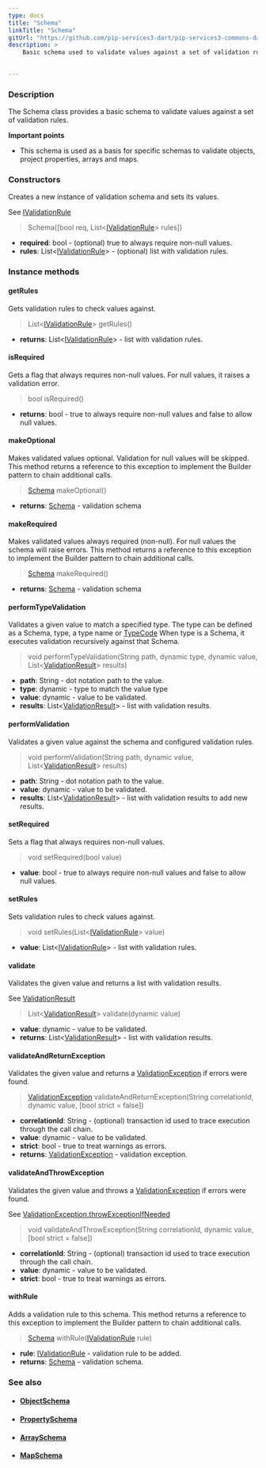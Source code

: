 ```yaml
---
type: docs
title: "Schema"
linkTitle: "Schema"
gitUrl: "https://github.com/pip-services3-dart/pip-services3-commons-dart"
description: >
    Basic schema used to validate values against a set of validation rules.

   
---
```


### Description

The Schema class provides a basic schema to validate values against a set of validation rules.

**Important points**

- This schema is used as a basis for specific schemas to validate objects, project properties, arrays and maps.

### Constructors
Creates a new instance of validation schema and sets its values.

See [IValidationRule](../ivalidation_rule)

> Schema([bool req, List<[IValidationRule](../ivalidation_rule)> rules])

- **required**: bool - (optional) true to always require non-null values.
- **rules**: List<[IValidationRule](../ivalidation_rule)> - (optional) list with validation rules.


### Instance methods

#### getRules
Gets validation rules to check values against.

> List<[IValidationRule](../ivalidation_rule)> getRules()

- **returns**: List<[IValidationRule](../ivalidation_rule)> - list with validation rules.

#### isRequired
Gets a flag that always requires non-null values.
For null values, it raises a validation error.

> bool isRequired()

- **returns**: bool - true to always require non-null values and false to allow null values.

#### makeOptional
Makes validated values optional.
Validation for null values will be skipped.
This method returns a reference to this exception to implement the Builder pattern
to chain additional calls.

> [Schema]() makeOptional()

- **returns**: [Schema]() - validation schema


#### makeRequired
Makes validated values always required (non-null).
For null values the schema will raise errors.
This method returns a reference to this exception to implement the Builder pattern
to chain additional calls.

> [Schema]() makeRequired()

- **returns**: [Schema]() - validation schema

#### performTypeValidation
Validates a given value to match a specified type.
The type can be defined as a Schema, type, a type name or [TypeCode](../../convert/type_code)
When type is a Schema, it executes validation recursively against that Schema.

> void performTypeValidation(String path, dynamic type, dynamic value, List<[ValidationResult](../validation_result)> results)

- **path**: String - dot notation path to the value.
- **type**: dynamic - type to match the value type
- **value**: dynamic - value to be validated.
- **results**: List<[ValidationResult](../validation_result)> - list with validation results.

#### performValidation
Validates a given value against the schema and configured validation rules.

> void performValidation(String path, dynamic value, List<[ValidationResult](../validation_result)> results)

- **path**: String - dot notation path to the value.
- **value**: dynamic - value to be validated.
- **results**: List<[ValidationResult](../validation_result)> - list with validation results to add new results.

#### setRequired
Sets a flag that always requires non-null values.

> void setRequired(bool value)

- **value**: bool - true to always require non-null values and false to allow null values.

#### setRules
Sets validation rules to check values against.

> void setRules(List<[IValidationRule](../ivalidation_rule)> value)

- **value**: List<[IValidationRule](../ivalidation_rule)> - list with validation rules.


#### validate
Validates the given value and returns a list with validation results.

See [ValidationResult](../validation_result)

> List<[ValidationResult](../validation_result)> validate(dynamic value)

- **value**: dynamic - value to be validated.
- **returns**: List<[ValidationResult](../validation_result)> - list with validation results.


#### validateAndReturnException
Validates the given value and returns a [ValidationException](../validation_exception) if errors were found.

> [ValidationException](../validation_exception) validateAndReturnException(String correlationId, dynamic value, [bool strict = false])

- **correlationId**: String - (optional) transaction id used to trace execution through the call chain.
- **value**: dynamic -  value to be validated.
- **strict**: bool - true to treat warnings as errors.
- **returns**: [ValidationException](../validation_exception) - validation exception.

#### validateAndThrowException
Validates the given value and throws a [ValidationException](../validation_exception) if errors were found.  

See [ValidationException.throwExceptionIfNeeded](../validation_exception/#throwexceptionifneeded)

> void validateAndThrowException(String correlationId, dynamic value, [bool strict = false])

- **correlationId**: String - (optional) transaction id used to trace execution through the call chain.
- **value**: dynamic - value to be validated.
- **strict**: bool - true to treat warnings as errors.


#### withRule
Adds a validation rule to this schema.
This method returns a reference to this exception to implement the Builder pattern
to chain additional calls.

> [Schema]() withRule([IValidationRule](../ivalidation_rule) rule)

- **rule**: [IValidationRule](../ivalidation_rule) - validation rule to be added.
- **returns**: [Schema]() - validation schema.



### See also
- #### [ObjectSchema](../object_schema)
- #### [PropertySchema](../property_schema) 
- #### [ArraySchema](../array_schema)
- #### [MapSchema](../map_schema)
